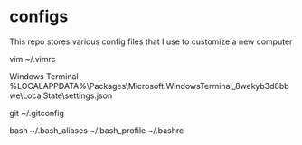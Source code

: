 # configs
This repo stores various config files that I use to customize a new computer

vim
~/.vimrc

Windows Terminal
%LOCALAPPDATA%\Packages\Microsoft.WindowsTerminal_8wekyb3d8bbwe\LocalState\settings.json

git
~/.gitconfig

bash
~/.bash_aliases
~/.bash_profile
~/.bashrc
